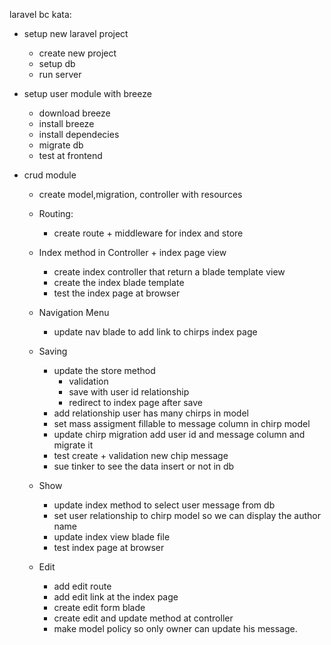 laravel bc kata:

- setup new laravel project
    - create new project
    - setup db
    - run server

- setup user module with breeze
    - download breeze
    - install breeze
    - install dependecies
    - migrate db
    - test at frontend
- crud module
    - create model,migration, controller with resources
  
    - Routing: 
        - create route + middleware for index and store
  
    - Index method in Controller + index page view
      - create index controller that return a blade template view
      - create the index blade template
      - test the index page at browser
    
    - Navigation Menu
      - update nav blade to add link to chirps index page
    
    - Saving
      - update the store method
        - validation
        - save with user id relationship
        - redirect to index page after save
      - add relationship user has many chirps in model
      - set mass assigment fillable to message column in chirp model
      - update chirp migration add user id and message column and migrate it
      - test create + validation new chip message
      - sue tinker to see the data insert or not in db
    
    - Show
        - update index method to select user message from db
        - set user relationship to chirp model so we can display the author name
        - update index view blade file
        - test index page at browser 

    - Edit
        - add edit route
        - add edit link at the index page
        - create edit form blade
        - create edit and update method at controller
        - make model policy so only owner can update his message.
